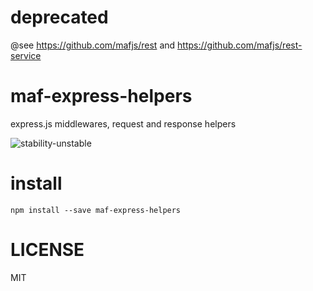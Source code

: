 # deprecated

@see https://github.com/mafjs/rest and https://github.com/mafjs/rest-service

# maf-express-helpers

express.js middlewares, request and response helpers

![stability-unstable](https://img.shields.io/badge/stability-unstable-yellow.svg)

# install

```
npm install --save maf-express-helpers
```

# LICENSE

MIT

